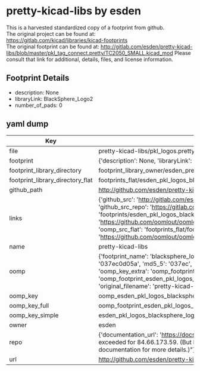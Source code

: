 # pretty-kicad-libs by esden  
This is a harvested standardized copy of a footprint from github.  
The original project can be found at:  
https://gitlab.com/kicad/libraries/kicad-footprints  
The original footprint can be found at:
http://gitlab.com/esden/pretty-kicad-libs/blob/master/pkl_tag_connect.pretty/TC2050_SMALL.kicad_mod
Please consult that link for additional, details, files, and license information.  
## Footprint Details
* description: None  
* libraryLink: BlackSphere_Logo2  
* number_of_pads: 0  
## yaml dump  
| Key | Value |  
| --- | --- |  
| file | pretty-kicad-libs/pkl_logos.pretty/BlackSphere_Logo2.kicad_mod |  
| footprint | {'description': None, 'libraryLink': 'BlackSphere_Logo2', 'number_of_pads': 0} |  
| footprint_library_directory | footprint_library_owner/esden_pretty-kicad-libs |  
| footprint_library_directory_flat | footprints_flat/esden_pkl_logos_blacksphere_logo2/working |  
| github_path | http://github.com/esden/pretty-kicad-libs/blob/master/pkl_logos.pretty/BlackSphere_Logo2.kicad_mod |  
| links | {'github_src': 'http://gitlab.com/esden/pretty-kicad-libs/blob/master/pkl_tag_connect.pretty/TC2050_SMALL.kicad_mod', 'github_src_repo': 'https://gitlab.com/kicad/libraries/kicad-footprints', 'oomp_bot': 'footprints/esden_pkl_logos_blacksphere_logo2/working', 'oomp_bot_github': 'https://github.com/oomlout/oomlout_oomp_footprint_bot/tree/main/footprints/esden_pkl_logos_blacksphere_logo2/working', 'oomp_src_flat': 'footprints_flat/footprints_flat/esden_pkl_logos_blacksphere_logo2/working', 'oomp_src_flat_github': 'https://github.com/oomlout/oomlout_oomp_footprint_src/tree/main/footprints_flat/esden_pkl_logos_blacksphere_logo2/working'} |  
| name | pretty-kicad-libs |  
| oomp | {'footprint_name': 'blacksphere_logo2', 'library_name': 'pkl_logos', 'md5': '037ec0d05a619c48500688aeb75739f5', 'md5_10': '037ec0d05a', 'md5_5': '037ec', 'md5_6': '037ec0', 'oomp_key': 'oomp_esden_pkl_logos_blacksphere_logo2', 'oomp_key_extra': 'oomp_footprint_esden_pkl_logos_blacksphere_logo2', 'oomp_key_full': 'oomp_footprint_esden_pkl_logos_blacksphere_logo2_037ec0', 'oomp_key_simple': 'esden_pkl_logos_blacksphere_logo2', 'original_filename': 'pretty-kicad-libs/pkl_logos.pretty/BlackSphere_Logo2.kicad_mod', 'owner_name': 'esden'} |  
| oomp_key | oomp_esden_pkl_logos_blacksphere_logo2 |  
| oomp_key_full | oomp_footprint_esden_pkl_logos_blacksphere_logo2 |  
| oomp_key_simple | esden_pkl_logos_blacksphere_logo2 |  
| owner | esden |  
| repo | {'documentation_url': 'https://docs.github.com/rest/overview/resources-in-the-rest-api#rate-limiting', 'message': "API rate limit exceeded for 84.66.173.59. (But here's the good news: Authenticated requests get a higher rate limit. Check out the documentation for more details.)"} |  
| url | http://github.com/esden/pretty-kicad-libs |  

